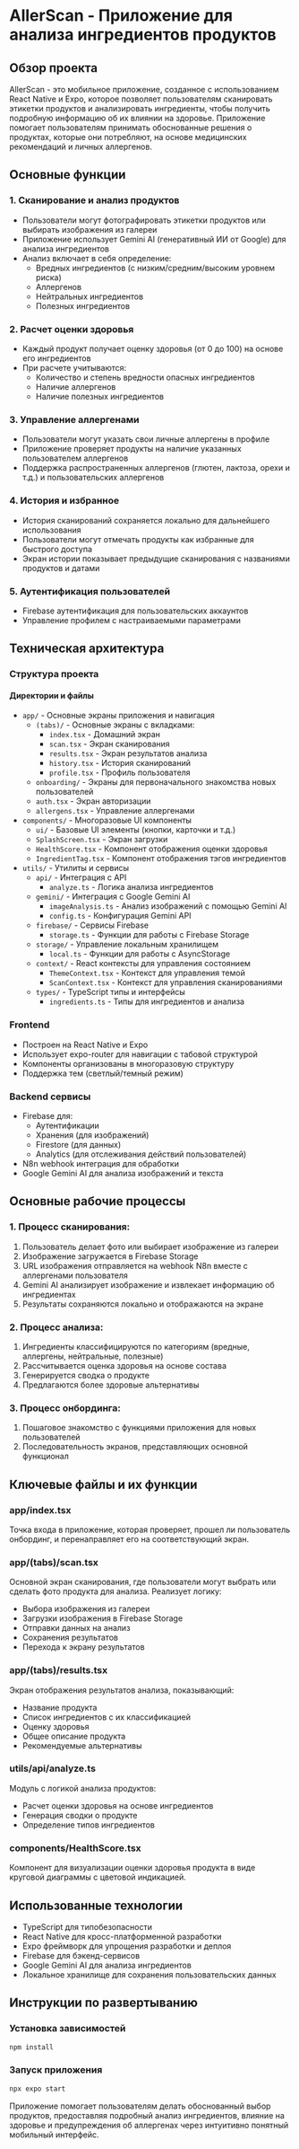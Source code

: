 # AllerScan - Приложение для анализа ингредиентов продуктов

## Обзор проекта
AllerScan - это мобильное приложение, созданное с использованием React Native и Expo, которое позволяет пользователям сканировать этикетки продуктов и анализировать ингредиенты, чтобы получить подробную информацию об их влиянии на здоровье. Приложение помогает пользователям принимать обоснованные решения о продуктах, которые они потребляют, на основе медицинских рекомендаций и личных аллергенов.

## Основные функции

### 1. Сканирование и анализ продуктов
- Пользователи могут фотографировать этикетки продуктов или выбирать изображения из галереи
- Приложение использует Gemini AI (генеративный ИИ от Google) для анализа ингредиентов
- Анализ включает в себя определение:
  - Вредных ингредиентов (с низким/средним/высоким уровнем риска)
  - Аллергенов
  - Нейтральных ингредиентов
  - Полезных ингредиентов

### 2. Расчет оценки здоровья
- Каждый продукт получает оценку здоровья (от 0 до 100) на основе его ингредиентов
- При расчете учитываются:
  - Количество и степень вредности опасных ингредиентов
  - Наличие аллергенов
  - Наличие полезных ингредиентов

### 3. Управление аллергенами
- Пользователи могут указать свои личные аллергены в профиле
- Приложение проверяет продукты на наличие указанных пользователем аллергенов
- Поддержка распространенных аллергенов (глютен, лактоза, орехи и т.д.) и пользовательских аллергенов

### 4. История и избранное
- История сканирований сохраняется локально для дальнейшего использования
- Пользователи могут отмечать продукты как избранные для быстрого доступа
- Экран истории показывает предыдущие сканирования с названиями продуктов и датами

### 5. Аутентификация пользователей
- Firebase аутентификация для пользовательских аккаунтов
- Управление профилем с настраиваемыми параметрами

## Техническая архитектура

### Структура проекта

#### Директории и файлы
- `app/` - Основные экраны приложения и навигация
  - `(tabs)/` - Основные экраны с вкладками:
    - `index.tsx` - Домашний экран
    - `scan.tsx` - Экран сканирования
    - `results.tsx` - Экран результатов анализа
    - `history.tsx` - История сканирований
    - `profile.tsx` - Профиль пользователя
  - `onboarding/` - Экраны для первоначального знакомства новых пользователей
  - `auth.tsx` - Экран авторизации
  - `allergens.tsx` - Управление аллергенами
- `components/` - Многоразовые UI компоненты
  - `ui/` - Базовые UI элементы (кнопки, карточки и т.д.)
  - `SplashScreen.tsx` - Экран загрузки 
  - `HealthScore.tsx` - Компонент отображения оценки здоровья
  - `IngredientTag.tsx` - Компонент отображения тэгов ингредиентов
- `utils/` - Утилиты и сервисы
  - `api/` - Интеграция с API
    - `analyze.ts` - Логика анализа ингредиентов
  - `gemini/` - Интеграция с Google Gemini AI
    - `imageAnalysis.ts` - Анализ изображений с помощью Gemini AI
    - `config.ts` - Конфигурация Gemini API
  - `firebase/` - Сервисы Firebase
    - `storage.ts` - Функции для работы с Firebase Storage
  - `storage/` - Управление локальным хранилищем
    - `local.ts` - Функции для работы с AsyncStorage
  - `context/` - React контексты для управления состоянием
    - `ThemeContext.tsx` - Контекст для управления темой
    - `ScanContext.tsx` - Контекст для управления сканированиями
  - `types/` - TypeScript типы и интерфейсы
    - `ingredients.ts` - Типы для ингредиентов и анализа

### Frontend
- Построен на React Native и Expo
- Использует expo-router для навигации с табовой структурой
- Компоненты организованы в многоразовую структуру
- Поддержка тем (светлый/темный режим)

### Backend сервисы
- Firebase для:
  - Аутентификации
  - Хранения (для изображений)
  - Firestore (для данных)
  - Analytics (для отслеживания действий пользователей)
- N8n webhook интеграция для обработки
- Google Gemini AI для анализа изображений и текста

## Основные рабочие процессы

### 1. Процесс сканирования:
1. Пользователь делает фото или выбирает изображение из галереи
2. Изображение загружается в Firebase Storage
3. URL изображения отправляется на webhook N8n вместе с аллергенами пользователя
4. Gemini AI анализирует изображение и извлекает информацию об ингредиентах
5. Результаты сохраняются локально и отображаются на экране

### 2. Процесс анализа:
1. Ингредиенты классифицируются по категориям (вредные, аллергены, нейтральные, полезные)
2. Рассчитывается оценка здоровья на основе состава
3. Генерируется сводка о продукте
4. Предлагаются более здоровые альтернативы

### 3. Процесс онбординга:
1. Пошаговое знакомство с функциями приложения для новых пользователей
2. Последовательность экранов, представляющих основной функционал

## Ключевые файлы и их функции

### app/index.tsx
Точка входа в приложение, которая проверяет, прошел ли пользователь онбординг, и перенаправляет его на соответствующий экран.

### app/(tabs)/scan.tsx
Основной экран сканирования, где пользователи могут выбрать или сделать фото продукта для анализа.
Реализует логику:
- Выбора изображения из галереи
- Загрузки изображения в Firebase Storage
- Отправки данных на анализ
- Сохранения результатов
- Перехода к экрану результатов

### app/(tabs)/results.tsx
Экран отображения результатов анализа, показывающий:
- Название продукта
- Список ингредиентов с их классификацией
- Оценку здоровья
- Общее описание продукта
- Рекомендуемые альтернативы

### utils/api/analyze.ts
Модуль с логикой анализа продуктов:
- Расчет оценки здоровья на основе ингредиентов
- Генерация сводки о продукте
- Определение типов ингредиентов

### components/HealthScore.tsx
Компонент для визуализации оценки здоровья продукта в виде круговой диаграммы с цветовой индикацией.

## Использованные технологии
- TypeScript для типобезопасности
- React Native для кросс-платформенной разработки
- Expo фреймворк для упрощения разработки и деплоя
- Firebase для бэкенд-сервисов
- Google Gemini AI для анализа ингредиентов
- Локальное хранилище для сохранения пользовательских данных

## Инструкции по развертыванию

### Установка зависимостей
```bash
npm install
```

### Запуск приложения
```bash
npx expo start
```

Приложение помогает пользователям делать обоснованный выбор продуктов, предоставляя подробный анализ ингредиентов, влияние на здоровье и предупреждения об аллергенах через интуитивно понятный мобильный интерфейс. 